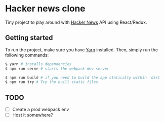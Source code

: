 # Hacker news clone

Tiny project to play around with [Hacker News](http://news.ycombinator.com) API using React/Redux.

## Getting started

To run the project, make sure you have [Yarn](https://yarnpkg.com) installed. Then, simply run the following commands:

```bash
$ yarn # installs dependencies
$ npm run serve # starts the webpack dev server

$ npm run build # if you need to build the app statically within `dist` folder
$ npm run try # Try the built static files
```

## TODO

- [ ] Create a prod webpack env
- [ ] Host it somewhere?
